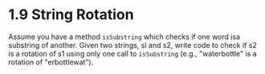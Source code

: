 # 1.9 String Rotation

Assume you have a method `isSubstring` which checks if one word isa substring of another. Given two strings, sl and s2,
write code to check if s2 is a rotation of s1 using only one call to `isSubstring` (e.g., "waterbottle" is a rotation
of "erbottlewat").